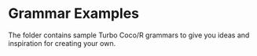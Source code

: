 # Grammar Examples
The folder contains sample Turbo Coco/R grammars to give you ideas and inspiration for creating your own.
